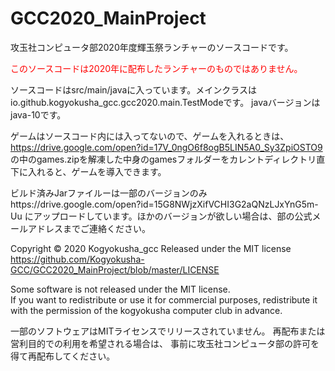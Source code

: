 # GCC2020_MainProject
 攻玉社コンピュータ部2020年度輝玉祭ランチャーのソースコードです。
 
<span style="color: red; ">このソースコードは2020年に配布したランチャーのものではありません。</span>


ソースコードはsrc/main/javaに入っています。メインクラスはio.github.kogyokusha_gcc.gcc2020.main.TestModeです。
javaバージョンはjava-10です。

ゲームはソースコード内には入ってないので、ゲームを入れるときは、https://drive.google.com/open?id=17V_0ngO6f8ogB5LIN5A0_Sy3ZpiOSTO9 の中のgames.zipを解凍した中身のgamesフォルダーをカレントディレクトリ直下に入れると、ゲームを導入できます。

ビルド済みJarファイルーは一部のバージョンのみhttps://drive.google.com/open?id=15G8NWjzXifVCHI3G2aQNzLJxYnG5m-Uu にアップロードしています。ほかのバージョンが欲しい場合は、部の公式メールアドレスまでご連絡ください。

Copyright © 2020 Kogyokusha_gcc
Released under the MIT license
https://github.com/Kogyokusha-GCC/GCC2020_MainProject/blob/master/LICENSE

Some software is not released under the MIT license.  
If you want to redistribute or use it for commercial purposes, 
redistribute it with the permission of the kogyokusha computer club in advance.

一部のソフトウェアはMITライセンスでリリースされていません。 
再配布または営利目的での利用を希望される場合は、
事前に攻玉社コンピュータ部の許可を得て再配布してください。
